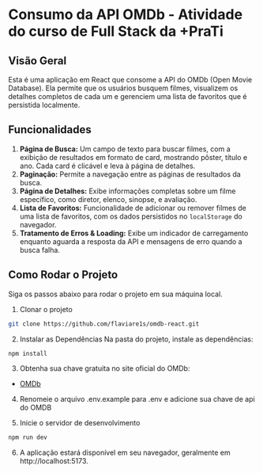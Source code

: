 # Consumo da API OMDb - Atividade do curso de Full Stack da +PraTi

## Visão Geral

Esta é uma aplicação em React que consome a API do OMDb (Open Movie Database). Ela permite que os usuários busquem filmes, visualizem os detalhes completos de cada um e gerenciem uma lista de favoritos que é persistida localmente.

## Funcionalidades

1.  **Página de Busca:** Um campo de texto para buscar filmes, com a exibição de resultados em formato de card, mostrando pôster, título e ano. Cada card é clicável e leva à página de detalhes.
2.  **Paginação:** Permite a navegação entre as páginas de resultados da busca.
3.  **Página de Detalhes:** Exibe informações completas sobre um filme específico, como diretor, elenco, sinopse, e avaliação.
4.  **Lista de Favoritos:** Funcionalidade de adicionar ou remover filmes de uma lista de favoritos, com os dados persistidos no `localStorage` do navegador.
5.  **Tratamento de Erros & Loading:** Exibe um indicador de carregamento enquanto aguarda a resposta da API e mensagens de erro quando a busca falha.

## Como Rodar o Projeto

Siga os passos abaixo para rodar o projeto em sua máquina local.

1. Clonar o projeto
````bash
git clone https://github.com/flaviare1s/omdb-react.git
````

2. Instalar as Dependências
Na pasta do projeto, instale as dependências:

```bash
npm install
```

3. Obtenha sua chave gratuita no site oficial do OMDb: 
- [OMDb](https://www.omdbapi.com/apikey.aspx)

4. Renomeie o arquivo .env.example para .env e adicione sua chave de api do OMDB

5. Inicie o servidor de desenvolvimento

```bash
npm run dev
```

6. A aplicação estará disponível em seu navegador, geralmente em http://localhost:5173.
